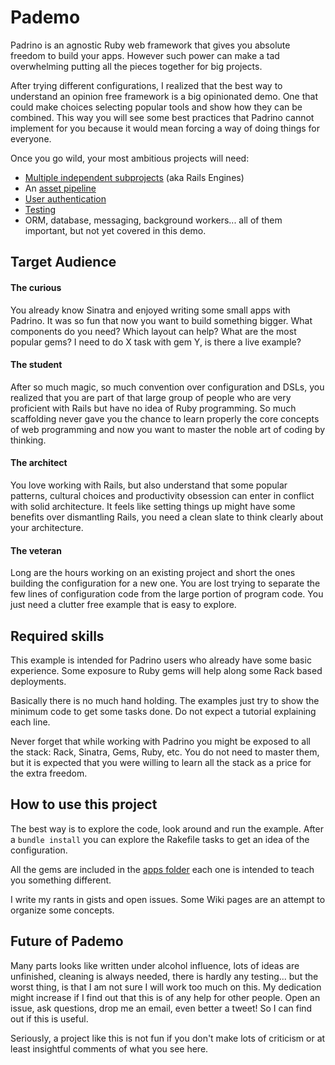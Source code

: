 # Pademo

Padrino is an agnostic Ruby web framework that gives you absolute freedom to
build your apps. However such power can make a tad overwhelming putting all the
pieces together for big projects.

After trying different configurations, I realized that the best way to
understand an opinion free framework is a big opinionated demo. One that could
make choices selecting popular tools and show how they can be combined.
This way you will see some best practices that Padrino cannot implement for you
because it would mean forcing a way of doing things for everyone.

Once you go wild, your most ambitious projects will need:

  - [Multiple independent subprojects](https://github.com/zenbits/pademo/tree/master/apps) (aka Rails Engines)
  - An [asset pipeline](https://github.com/zenbits/pademo/wiki/Asset-Pipeline) 
  - [User authentication](https://github.com/zenbits/pademo/wiki/Authentication)
  - [Testing](https://github.com/zenbits/pademo/wiki/Testing)
  - ORM, database, messaging, background workers... all of them important, but
    not yet covered in this demo.

## Target Audience

#### The curious

You already know Sinatra and enjoyed writing some small apps with Padrino. It
was so fun that now you want to build something bigger. What components do you
need? Which layout can help? What are the most popular gems? I need to do
X task with gem Y, is there a live example?

#### The student

After so much magic, so much convention over configuration and DSLs, you
realized that you are part of that large group of people who are very
proficient with Rails but have no idea of Ruby programming. So much scaffolding
never gave you the chance to learn properly the core concepts of web
programming and now you want to master the noble art of coding by thinking.

#### The architect

You love working with Rails, but also understand that some popular patterns,
cultural choices and productivity obsession can enter in conflict with
solid architecture. It feels like setting things up might have some benefits
over dismantling Rails, you need a clean slate to think clearly about your
architecture.

#### The veteran

Long are the hours working on an existing project and short the ones building
the configuration for a new one. You are lost trying to separate the few
lines of configuration code from the large portion of program code. You just
need a clutter free example that is easy to explore.

## Required skills

This example is intended for Padrino users who already have some basic
experience. Some exposure to Ruby gems will help along some Rack based
deployments. 

Basically there is no much hand holding. The examples just try to show the
minimum code to get some tasks done. Do not expect a tutorial explaining each
line.

Never forget that while working with Padrino you might be exposed to all the
stack: Rack, Sinatra, Gems, Ruby, etc. You do not need to master them, but it
is expected that you were willing to learn all the stack as a price for the
extra freedom.

## How to use this project

The best way is to explore the code, look around and run the example. After
a `bundle install` you can explore the Rakefile tasks to get an idea of the
configuration.

All the gems are included in the [apps
folder](https://github.com/zenbits/pademo/tree/master/apps) each one is
intended to teach you something different.

I write my rants in gists and open issues. Some Wiki pages are an attempt to
organize some concepts.


## Future of Pademo

Many parts looks like written under alcohol influence, lots of ideas are
unfinished, cleaning is always needed, there is hardly any testing... but the
worst thing, is that I am not sure I will work too much on this. My dedication
might increase if I find out that this is of any help for other people. Open an
issue, ask questions, drop me an email, even better a tweet! So I can find out
if this is useful.

Seriously, a project like this is not fun if you don't make lots of criticism
or at least insightful comments of what you see here.

